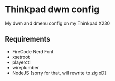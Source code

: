 # Thinkpad dwm config
My dwm and dmenu config on my Thinkpad X230

## Requirements
- FireCode Nerd Font
- xsetroot
- playerctl
- wireplumber
- NodeJS [sorry for that, will rewrite to zig xD]
